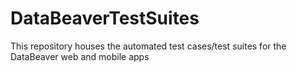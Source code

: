 # DataBeaverTestSuites
This repository houses the automated test cases/test suites for the DataBeaver web and mobile apps
